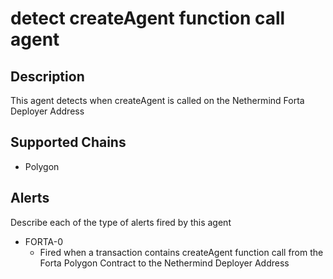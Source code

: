 # detect createAgent function call agent 

## Description

This agent detects when createAgent is called on the Nethermind Forta Deployer Address 

## Supported Chains

- Polygon

## Alerts

Describe each of the type of alerts fired by this agent

- FORTA-0
  - Fired when a transaction contains createAgent function call from the Forta Polygon Contract to the Nethermind Deployer Address
  